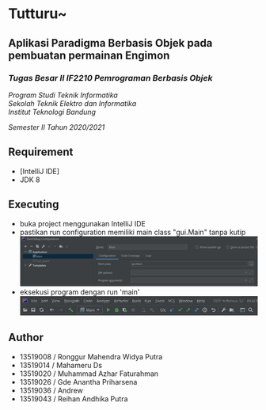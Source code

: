 # Tutturu~
## Aplikasi Paradigma Berbasis Objek pada pembuatan permainan Engimon

### *Tugas Besar II IF2210 Pemrograman Berbasis Objek*

*Program Studi Teknik Informatika* <br />
*Sekolah Teknik Elektro dan Informatika* <br />
*Institut Teknologi Bandung* <br />

*Semester II Tahun 2020/2021*

## Requirement
- [IntelliJ IDE]
- JDK 8


## Executing
- buka project menggunakan IntelliJ IDE 
- pastikan run configuration memiliki main class "gui.Main" tanpa kutip 
![plot](./img/pic1.jpg)
- eksekusi program dengan run 'main' 
![plot](./img/pic2.jpg)
## Author
- 13519008 / Ronggur Mahendra Widya Putra
- 13519014 / Mahameru Ds
- 13519020 / Muhammad Azhar Faturahman
- 13519026 / Gde Anantha Priharsena
- 13519036 / Andrew
- 13519043 / Reihan Andhika Putra

